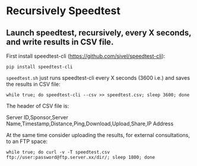 # Recursively Speedtest
## Launch speedtest, recursively, every X seconds, and write results in CSV file.

First install speedtest-cli (https://github.com/sivel/speedtest-cli):

`pip install speedtest-cli`

`speedtest.sh` just runs speedtest-cli every X seconds (3600 i.e.) and saves the results in CSV file:

`while true; do speedtest-cli --csv >> speedtest.csv; sleep 3600; done`

The header of CSV file is:

Server ID,Sponsor,Server Name,Timestamp,Distance,Ping,Download,Upload,Share,IP Address


At the same time consider uploading the results, for external consultations, to an FTP space:

`while true; do curl -v -T speedtest.csv ftp://user:password@ftp.server.xx/dir/; sleep 1800; done`
